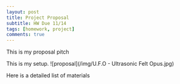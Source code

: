 ```yaml
---
layout: post
title: Project Proposal
subtitle: HW Due 11/14
tags: [homework, project]
comments: true
---
```


This is my proposal pitch

This is my setup.
![proposal](/img/U.F.O - Ultrasonic Felt Opus.jpg)

Here is a detailed list of materials

